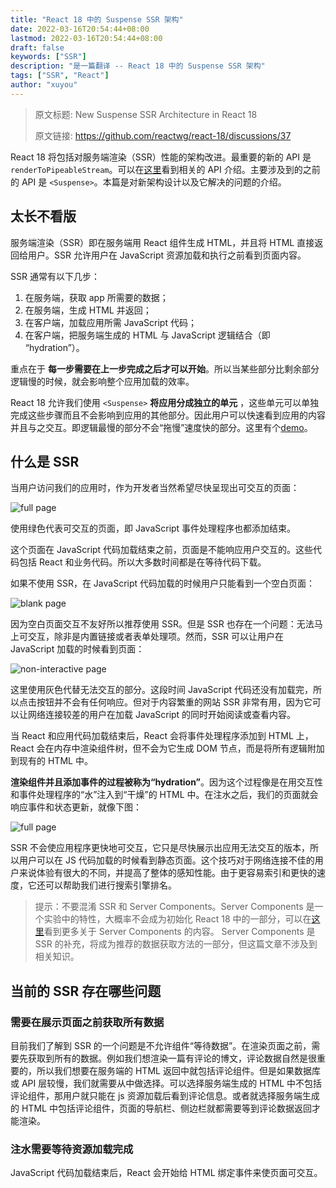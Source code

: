 ```yaml
---
title: "React 18 中的 Suspense SSR 架构"
date: 2022-03-16T20:54:44+08:00
lastmod: 2022-03-16T20:54:44+08:00
draft: false
keywords: ["SSR"]
description: "是一篇翻译 -- React 18 中的 Suspense SSR 架构"
tags: ["SSR", "React"]
author: "xuyou"
---
```


> 原文标题: New Suspense SSR Architecture in React 18
>
> 原文链接: https://github.com/reactwg/react-18/discussions/37

<!--more-->

React 18 将包括对服务端渲染（SSR）性能的架构改进。最重要的新的 API 是 `renderToPipeableStream`。可以在[这里](https://github.com/reactwg/react-18/discussions/22)看到相关的 API 介绍。主要涉及到的之前的 API 是 `<Suspense>`。本篇是对新架构设计以及它解决的问题的介绍。

## 太长不看版

服务端渲染（SSR）即在服务端用 React 组件生成 HTML，并且将 HTML 直接返回给用户。SSR 允许用户在 JavaScript 资源加载和执行之前看到页面内容。

SSR 通常有以下几步：

1. 在服务端，获取 app 所需要的数据；
2. 在服务端，生成 HTML 并返回；
3. 在客户端，加载应用所需 JavaScript 代码；
4. 在客户端，把服务端生成的 HTML 与 JavaScript 逻辑结合（即 “hydration”）。

重点在于 **每一步需要在上一步完成之后才可以开始**。所以当某些部分比剩余部分逻辑慢的时候，就会影响整个应用加载的效率。

React 18 允许我们使用 `<Suspense>` **将应用分成独立的单元** ，这些单元可以单独完成这些步骤而且不会影响到应用的其他部分。因此用户可以快速看到应用的内容并且与之交互。即逻辑最慢的部分不会“拖慢”速度快的部分。这里有个[demo](https://codesandbox.io/s/kind-sammet-j56ro?file=/src/App.js)。

## 什么是 SSR

当用户访问我们的应用时，作为开发者当然希望尽快呈现出可交互的页面：

![full page](../../static-img/9-translate-suspense/1.png)

使用绿色代表可交互的页面，即 JavaScript 事件处理程序也都添加结束。

这个页面在 JavaScript 代码加载结束之前，页面是不能响应用户交互的。这些代码包括 React 和业务代码。所以大多数时间都是在等待代码下载。

如果不使用 SSR，在 JavaScript 代码加载的时候用户只能看到一个空白页面：

![blank page](../../static-img/9-translate-suspense/2.png)

因为空白页面交互不友好所以推荐使用 SSR。但是 SSR 也存在一个问题：无法马上可交互，除非是内置链接或者表单处理项。然而，SSR 可以让用户在 JavaScript 加载的时候看到页面：

![non-interactive page](../../static-img/9-translate-suspense/3.png)

这里使用灰色代替无法交互的部分。这段时间 JavaScript 代码还没有加载完，所以点击按钮并不会有任何响应。但对于内容繁重的网站 SSR 非常有用，因为它可以让网络连接较差的用户在加载 JavaScript 的同时开始阅读或查看内容。

当 React 和应用代码加载结束后，React 会将事件处理程序添加到 HTML 上，React 会在内存中渲染组件树，但不会为它生成 DOM 节点，而是将所有逻辑附加到现有的 HTML 中。

**渲染组件并且添加事件的过程被称为“hydration”**。因为这个过程像是在用交互性和事件处理程序的“水”注入到“干燥”的 HTML 中。在注水之后，我们的页面就会响应事件和状态更新，就像下图：

![full page](../../static-img/9-translate-suspense/1.png)

SSR 不会使应用程序更快地可交互，它只是尽快展示出应用无法交互的版本，所以用户可以在 JS 代码加载的时候看到静态页面。这个技巧对于网络连接不佳的用户来说体验有很大的不同，并提高了整体的感知性能。由于更容易索引和更快的速度，它还可以帮助我们进行搜索引擎排名。

> 提示：不要混淆 SSR 和 Server Components。Server Components 是一个实验中的特性，大概率不会成为初始化 React 18 中的一部分，可以在[这里](https://reactjs.org/blog/2020/12/21/data-fetching-with-react-server-components.html)看到更多关于 Server Components 的内容。 Server Components 是 SSR 的补充，将成为推荐的数据获取方法的一部分，但这篇文章不涉及到相关知识。

## 当前的 SSR 存在哪些问题

### 需要在展示页面之前获取所有数据

目前我们了解到 SSR 的一个问题是不允许组件“等待数据”。在渲染页面之前，需要先获取到所有的数据。例如我们想渲染一篇有评论的博文，评论数据自然是很重要的，所以我们想要在服务端的 HTML 返回中就包括评论组件。但是如果数据库或 API 层较慢，我们就需要从中做选择。可以选择服务端生成的 HTML 中不包括评论组件，那用户就只能在 js 资源加载后看到评论信息。或者就选择服务端生成的 HTML 中包括评论组件，页面的导航栏、侧边栏就都需要等到评论数据返回才能渲染。

### 注水需要等待资源加载完成

JavaScript 代码加载结束后，React 会开始给 HTML 绑定事件来使页面可交互。
